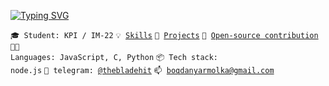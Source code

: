 [![Typing SVG](https://readme-typing-svg.herokuapp.com?font=Fira+Code&weight=700&pause=1000&color=F7F7F7&width=435&lines=%F0%9F%91%B7+Software+engineer+%2F+Backend)](https://git.io/typing-svg)

<code>🎓 Student: KPI / IM-22</code>
<code>💡 [Skills](SKILLS.md)</code>
<code>🧻 [Projects](PROJECTS.md)</code>
<code>👀 [Open-source contribution](CONTRIBUTION.md)</code><br>
<code>🧑‍💻 Languages: JavaScript, C, Python</code>
<code>📦 Tech stack: node.js</code>
<code>💬 telegram: [@thebladehit](https://t.me/TheBladeHit)</code>
<code>📫 [boqdanyarmolka@gmail.com](mailto:boqdanyarmolka@gmail.com)</code>
